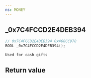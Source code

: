 ```yaml
---
ns: MONEY
---
```

## _0x7C4FCCD2E4DEB394

```c
// 0x7C4FCCD2E4DEB394 0x468CC978
BOOL _0x7C4FCCD2E4DEB394();
```

```
Used for cash gifts  
```

## Return value
